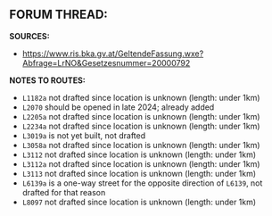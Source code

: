 ﻿**FORUM THREAD:**
- 


**SOURCES:**
- https://www.ris.bka.gv.at/GeltendeFassung.wxe?Abfrage=LrNO&Gesetzesnummer=20000792

**NOTES TO ROUTES:**
- `L1182a` not drafted since location is unknown (length: under 1km)
- `L2070` should be opened in late 2024; already added
- `L2205a` not drafted since location is unknown (length: under 1km)
- `L2234a` not drafted since location is unknown (length: under 1km)
- `L3019a` is not yet built, not drafted
- `L3058a` not drafted since location is unknown (length: under 1km)
- `L3112` not drafted since location is unknown (length: under 1km)
- `L3112a` not drafted since location is unknown (length: under 1km)
- `L3113` not drafted since location is unknown (length: under 1km)
- `L6139a` is a one-way street for the opposite direction of `L6139`, not drafted for that reason
- `L8097` not drafted since location is unknown (length: under 1km)
